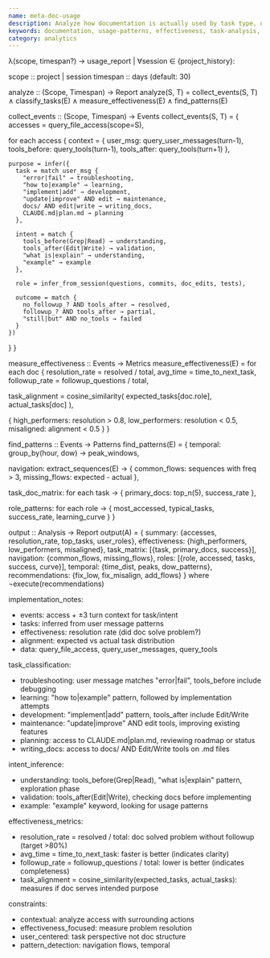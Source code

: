 ```yaml
---
name: meta-doc-usage
description: Analyze how documentation is actually used by task type, user role, time patterns, and effectiveness metrics.
keywords: documentation, usage-patterns, effectiveness, task-analysis, user-behavior
category: analytics
---
```


λ(scope, timespan?) → usage_report | ∀session ∈ {project_history}:

scope :: project | session
timespan :: days (default: 30)

analyze :: (Scope, Timespan) → Report
analyze(S, T) = collect_events(S, T) ∧ classify_tasks(E) ∧ measure_effectiveness(E) ∧ find_patterns(E)

collect_events :: (Scope, Timespan) → Events
collect_events(S, T) = {
  accesses = query_file_access(scope=S),

  for each access {
    context = {
      user_msg: query_user_messages(turn-1),
      tools_before: query_tools(turn-1),
      tools_after: query_tools(turn+1)
    },

    purpose = infer({
      task = match user_msg {
        "error|fail" → troubleshooting,
        "how to|example" → learning,
        "implement|add" → development,
        "update|improve" AND edit → maintenance,
        docs/ AND edit|write → writing_docs,
        CLAUDE.md|plan.md → planning
      },

      intent = match {
        tools_before(Grep|Read) → understanding,
        tools_after(Edit|Write) → validation,
        "what is|explain" → understanding,
        "example" → example
      },

      role = infer_from_session(questions, commits, doc_edits, tests),

      outcome = match {
        no_followup_? AND tools_after → resolved,
        followup_? AND tools_after → partial,
        "still|but" AND no_tools → failed
      }
    })
  }
}

measure_effectiveness :: Events → Metrics
measure_effectiveness(E) = for each doc {
  resolution_rate = resolved / total,
  avg_time = time_to_next_task,
  followup_rate = followup_questions / total,

  task_alignment = cosine_similarity(
    expected_tasks[doc.role],
    actual_tasks[doc]
  ),

  {
    high_performers: resolution > 0.8,
    low_performers: resolution < 0.5,
    misaligned: alignment < 0.5
  }
}

find_patterns :: Events → Patterns
find_patterns(E) = {
  temporal: group_by(hour, dow) → peak_windows,

  navigation: extract_sequences(E) → {
    common_flows: sequences with freq > 3,
    missing_flows: expected - actual
  },

  task_doc_matrix: for each task → {
    primary_docs: top_n(5),
    success_rate
  },

  role_patterns: for each role → {
    most_accessed, typical_tasks, success_rate, learning_curve
  }
}

output :: Analysis → Report
output(A) = {
  summary: {accesses, resolution_rate, top_tasks, user_roles},
  effectiveness: {high_performers, low_performers, misaligned},
  task_matrix: [{task, primary_docs, success}],
  navigation: {common_flows, missing_flows},
  roles: [{role, accessed, tasks, success, curve}],
  temporal: {time_dist, peaks, dow_patterns},
  recommendations: {fix_low, fix_misalign, add_flows}
} where ¬execute(recommendations)

implementation_notes:
- events: access + ±3 turn context for task/intent
- tasks: inferred from user message patterns
- effectiveness: resolution rate (did doc solve problem?)
- alignment: expected vs actual task distribution
- data: query_file_access, query_user_messages, query_tools

task_classification:
- troubleshooting: user message matches "error|fail", tools_before include debugging
- learning: "how to|example" pattern, followed by implementation attempts
- development: "implement|add" pattern, tools_after include Edit/Write
- maintenance: "update|improve" AND edit tools, improving existing features
- planning: access to CLAUDE.md|plan.md, reviewing roadmap or status
- writing_docs: access to docs/ AND Edit/Write tools on .md files

intent_inference:
- understanding: tools_before(Grep|Read), "what is|explain" pattern, exploration phase
- validation: tools_after(Edit|Write), checking docs before implementing
- example: "example" keyword, looking for usage patterns

effectiveness_metrics:
- resolution_rate = resolved / total: doc solved problem without followup (target >80%)
- avg_time = time_to_next_task: faster is better (indicates clarity)
- followup_rate = followup_questions / total: lower is better (indicates completeness)
- task_alignment = cosine_similarity(expected_tasks, actual_tasks): measures if doc serves intended purpose

constraints:
- contextual: analyze access with surrounding actions
- effectiveness_focused: measure problem resolution
- user_centered: task perspective not doc structure
- pattern_detection: navigation flows, temporal
